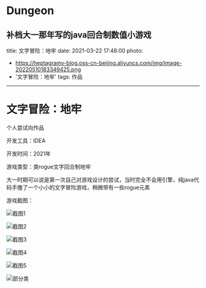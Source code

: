 # Dungeon
补档大一那年写的java回合制数值小游戏
---
title: 文字冒险：地牢
date: 2021-03-22 17:48:00
photo:
- https://heptagramv-blog.oss-cn-beijing.aliyuncs.com/img/image-20220510183349425.png
- '文字冒险：地牢'
tags: 作品

---

# 文字冒险：地牢

个人尝试向作品

开发工具：IDEA

开发时间：2021年

游戏类型：类rogue文字回合制地牢

大一时期可以说是第一次自己对游戏设计的尝试，当时完全不会用引擎，纯java代码手撸了一个小小的文字冒险游戏，稍微带有一些rogue元素

游戏截图：

![截图1](https://heptagramv-blog.oss-cn-beijing.aliyuncs.com/img/image-20220510183151221.png)

![截图2](https://heptagramv-blog.oss-cn-beijing.aliyuncs.com/img/image-20220510183227270.png)

![截图3](https://heptagramv-blog.oss-cn-beijing.aliyuncs.com/img/image-20220510183349425.png)

![截图4](https://heptagramv-blog.oss-cn-beijing.aliyuncs.com/img/image-20220510183445295.png)

![截图5](https://heptagramv-blog.oss-cn-beijing.aliyuncs.com/img/image-20220510183628064.png)

![部分类](https://heptagramv-blog.oss-cn-beijing.aliyuncs.com/img/image-20220510183824616.png)


